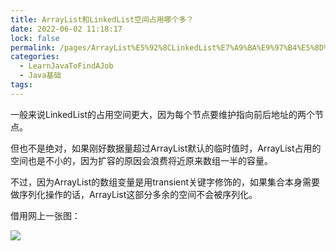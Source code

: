 ```yaml
---
title: ArrayList和LinkedList空间占用哪个多？
date: 2022-06-02 11:18:17
lock: false
permalink: /pages/ArrayList%E5%92%8CLinkedList%E7%A9%BA%E9%97%B4%E5%8D%A0%E7%94%A8%E5%93%AA%E4%B8%AA%E5%A4%9A%EF%BC%9F
categories:
  - LearnJavaToFindAJob
  - Java基础
tags:
---
```

一般来说LinkedList的占用空间更大，因为每个节点要维护指向前后地址的两个节点。

但也不是绝对，如果刚好数据量超过ArrayList默认的临时值时，ArrayList占用的空间也是不小的，因为扩容的原因会浪费将近原来数组一半的容量。

不过，因为ArrayList的数组变量是用transient关键字修饰的，如果集合本身需要做序列化操作的话，ArrayList这部分多余的空间不会被序列化。



借用网上一张图：

![](https://cdn.jsdelivr.net/gh/DogerRain/image@main/img-20210801/image-20210830183426190.png)

